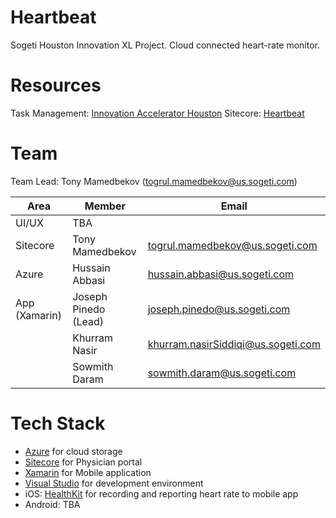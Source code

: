 # Heartbeat
Sogeti Houston Innovation XL Project. Cloud connected heart-rate monitor.

# Resources
Task Management: [Innovation Accelerator Houston](https://trello.com/b/n460ovoK/2017)
Sitecore: [Heartbeat](https://github.com/Sogeti-Sitecore/heartbeat)

# Team
Team Lead: Tony Mamedbekov (togrul.mamedbekov@us.sogeti.com)

| Area  | Member  | Email |
|-------|-------|-------|
| UI/UX | TBA  |  |
| Sitecore | Tony Mamedbekov | togrul.mamedbekov@us.sogeti.com |
| Azure | Hussain Abbasi | hussain.abbasi@us.sogeti.com |
| App (Xamarin) | Joseph Pinedo (Lead) | joseph.pinedo@us.sogeti.com |
|  | Khurram Nasir |  khurram.nasirSiddiqi@us.sogeti.com  |
|  | Sowmith Daram |  sowmith.daram@us.sogeti.com  |

# Tech Stack
* [Azure](http://www.azure.com) for cloud storage
* [Sitecore](http://www.sitecore.com) for Physician portal
* [Xamarin](http://www.xamarin.com/forms) for Mobile application
* [Visual Studio](http://www.visualstudio.com) for development environment
* iOS: [HealthKit](https://developer.apple.com/healthkit) for recording and reporting heart rate to mobile app
* Android: TBA

